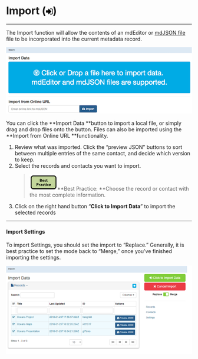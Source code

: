 # Import \(![](/assets/symbol_sign-in_16.png)\)

---

The Import function will allow the contents of an mdEditor or [mdJSON file](https://github.com/adiwg/mdJson-schemas/blob/master/test/draft-04.json)  file to be incorporated into the current metadata record.

![](/assets/import_window.png)

You can click the **Import Data **button to import a local file, or simply drag and drop files onto the button. Files can also be imported using the **Import from Online URL **functionality.

1. Review what was imported. Click the “preview JSON” buttons to sort between multiple entries of the same contact, and decide which version to keep. 
2. Select the records and contacts you want to import.
   > ![](/assets/best_practice_small.png)**Best Practice: **Choose the record or contact with the most complete information.
3. Click on the right hand button “**Click to Import Data**” to import the selected records

---

#### Import Settings

To import Settings, you should set the import to “Replace.” Generally, it is best practice to set the mode back to “Merge,” once you’ve finished importing the settings.

![](/assets/import_settings_2.png)

